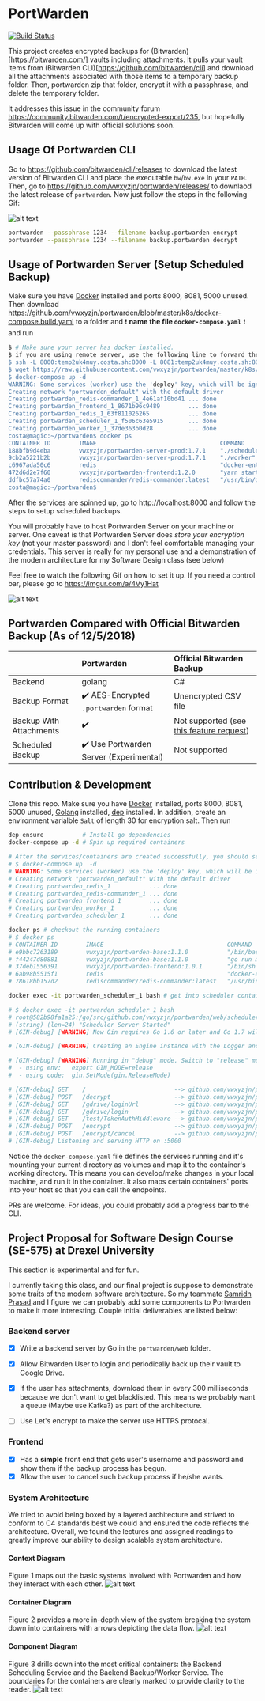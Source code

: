 # PortWarden


[![Build Status](https://dev.costa.sh/api/badges/vwxyzjn/portwarden/status.svg)](https://dev.costa.sh/vwxyzjn/portwarden)


This project creates encrypted backups for (Bitwarden)[https://bitwarden.com/] vaults including attachments. It pulls your vault items from (Bitwarden CLI)[https://github.com/bitwarden/cli] and download all the attachments associated with those items to a temporary backup folder. Then, portwarden zip that folder, encrypt it with a passphrase, and delete the temporary folder. 


It addresses this issue in the community forum https://community.bitwarden.com/t/encrypted-export/235, but hopefully Bitwarden will come up with official solutions soon.

## Usage Of Portwarden CLI

Go to https://github.com/bitwarden/cli/releases to download the latest version of Bitwarden CLI and place the executable `bw`/`bw.exe` in your `PATH`. Then, go to https://github.com/vwxyzjn/portwarden/releases/ to downlaod the latest release of `portwarden`. Now just follow the steps in the following Gif:

![alt text](./portwarden_cli_demo.gif "Portwarden CLI Demo")

```bash
portwarden --passphrase 1234 --filename backup.portwarden encrypt
portwarden --passphrase 1234 --filename backup.portwarden decrypt
```

## Usage of Portwarden Server (Setup Scheduled Backup)

Make sure you have [Docker](https://docs.docker.com/install/) installed and ports 8000, 8081, 5000 unused. Then download https://github.com/vwxyzjn/portwarden/blob/master/k8s/docker-compose.build.yaml to a folder and ❗ **name the file `docker-compose.yaml`** ❗  and run

```bash
$ # Make sure your server has docker installed.
$ if you are using remote server, use the following line to forward the server's host to your local machine
$ ssh -L 8000:temp2uk4muy.costa.sh:8000 -L 8081:temp2uk4muy.costa.sh:8081 -L 5000:temp2uk4muy.costa.sh:5000 costa@temp2uk4muy.costa.sh
$ wget https://raw.githubusercontent.com/vwxyzjn/portwarden/master/k8s/docker-compose.build.yaml -O docker-compose.yaml
$ docker-compose up -d
WARNING: Some services (worker) use the 'deploy' key, which will be ignored. Compose does not support 'deploy' configuration - use `docker stack deploy` to deploy to a swarm.
Creating network "portwarden_default" with the default driver
Creating portwarden_redis-commander_1_4e61af10bd41 ... done
Creating portwarden_frontend_1_8671b96c9489        ... done
Creating portwarden_redis_1_63f811026265           ... done
Creating portwarden_scheduler_1_f506c63e5915       ... done
Creating portwarden_worker_1_37de363b0d28          ... done
costa@magic:~/portwarden$ docker ps
CONTAINER ID        IMAGE                                   COMMAND                  CREATED             STATUS              PORTS                    NAMES
188bfb9d4eba        vwxyzjn/portwarden-server-prod:1.7.1    "./scheduler"            11 seconds ago      Up 8 seconds        0.0.0.0:5000->5000/tcp   portwarden_scheduler_1_127af4e9821a
9cb2a5221b2b        vwxyzjn/portwarden-server-prod:1.7.1    "./worker"               11 seconds ago      Up 9 seconds        5000/tcp                 portwarden_worker_1_1a0247e3be8f
c6967ada50c6        redis                                   "docker-entrypoint..."   13 seconds ago      Up 11 seconds       6379/tcp                 portwarden_redis_1_14ee2e0a7e97
472d6d2e7f60        vwxyzjn/portwarden-frontend:1.2.0       "yarn start"             13 seconds ago      Up 11 seconds       0.0.0.0:8000->8000/tcp   portwarden_frontend_1_55788d316890
ddfbc57a74a0        rediscommander/redis-commander:latest   "/usr/bin/dumb-ini..."   13 seconds ago      Up 11 seconds       0.0.0.0:8081->8081/tcp   portwarden_redis-commander_1_1a656d418a10
costa@magic:~/portwarden$ 
```

After the services are spinned up, go to http://localhost:8000 and follow the steps to setup scheduled backups.

You will probably have to host Portwarden Server on your machine or server. One caveat is that Portwarden Server does *store your encryption key* (not your master password) and I don't feel comfortable managing your credentials. This server is really for my personal use and a demonstration of the modern architecture for my Software Design class (see below)

Feel free to watch the following Gif on how to set it up. If you need a control bar, please go to https://imgur.com/a/4Vy1Hat

![alt text](./portwarden_server_demo.gif "Portwarden Server Demo")

## Portwarden Compared with Official Bitwarden Backup (As of 12/5/2018)
||Portwarden|Official Bitwarden Backup|
|:---|:---|:---|
|Backend|golang|C#|
|Backup Format|:heavy_check_mark: AES-Encrypted `.portwarden` format| Unencrypted CSV file|
|Backup With Attachments|:heavy_check_mark:|Not supported (see [this feature request](https://community.bitwarden.com/t/allow-attachments-to-be-exported-when-using-export-data))
|Scheduled Backup|:heavy_check_mark: Use Portwarden Server (Experimental)|Not supported|

## Contribution & Development

Clone this repo. Make sure you have [Docker](https://docs.docker.com/install/) installed, ports 8000, 8081, 5000 unused, [Golang](https://golang.org/) installed, [dep](https://golang.github.io/dep/) installed. In addition, create an environment varialble `Salt` of length 30 for encryption salt. Then run 

```bash
dep ensure           # Install go dependencies
docker-compose up -d # Spin up required containers

# After the services/containers are created successfully, you should see
# $ docker-compose up  -d
# WARNING: Some services (worker) use the 'deploy' key, which will be ignored. Compose does not support 'deploy' configuration - use `docker stack deploy` to deploy to a swarm.
# Creating network "portwarden_default" with the default driver
# Creating portwarden_redis_1           ... done
# Creating portwarden_redis-commander_1 ... done
# Creating portwarden_frontend_1        ... done
# Creating portwarden_worker_1          ... done
# Creating portwarden_scheduler_1       ... done

docker ps # checkout the running containers
# $ docker ps
# CONTAINER ID        IMAGE                                   COMMAND                  CREATED             STATUS              PORTS                    NAMES
# e9bbc7263189        vwxyzjn/portwarden-base:1.1.0           "/bin/bash"              15 seconds ago      Up 12 seconds       0.0.0.0:5000->5000/tcp   portwarden_scheduler_1
# f44247d80881        vwxyzjn/portwarden-base:1.1.0           "go run main.go"         15 seconds ago      Up 12 seconds       5000/tcp                 portwarden_worker_1
# 37deb1556391        vwxyzjn/portwarden-frontend:1.0.1       "/bin/sh -c 'npm run…"   17 seconds ago      Up 14 seconds       0.0.0.0:8000->8000/tcp   portwarden_frontend_1
# 6ab98b5515f1        redis                                   "docker-entrypoint.s…"   17 seconds ago      Up 14 seconds       0.0.0.0:6379->6379/tcp   portwarden_redis_1
# 78618bb157d2        rediscommander/redis-commander:latest   "/usr/bin/dumb-init …"   17 seconds ago      Up 14 seconds       0.0.0.0:8081->8081/tcp   portwarden_redis-commander_1

docker exec -it portwarden_scheduler_1 bash # get into scheduler container and do whatever you want.

# $ docker exec -it portwarden_scheduler_1 bash
# root@582b98fa1a25:/go/src/github.com/vwxyzjn/portwarden/web/scheduler# go run main.go
# (string) (len=24) "Scheduler Server Started"
# [GIN-debug] [WARNING] Now Gin requires Go 1.6 or later and Go 1.7 will be required soon.

# [GIN-debug] [WARNING] Creating an Engine instance with the Logger and Recovery middleware already attached.

# [GIN-debug] [WARNING] Running in "debug" mode. Switch to "release" mode in production.
#  - using env:   export GIN_MODE=release
#  - using code:  gin.SetMode(gin.ReleaseMode)

# [GIN-debug] GET    /                         --> github.com/vwxyzjn/portwarden/web/scheduler/server.(*PortwardenServer).Run.func1 (4 handlers)
# [GIN-debug] POST   /decrypt                  --> github.com/vwxyzjn/portwarden/web/scheduler/server.DecryptBackupHandler (4 handlers)
# [GIN-debug] GET    /gdrive/loginUrl          --> github.com/vwxyzjn/portwarden/web/scheduler/server.(*PortwardenServer).GetGoogleDriveLoginURLHandler-fm (4 handlers)
# [GIN-debug] GET    /gdrive/login             --> github.com/vwxyzjn/portwarden/web/scheduler/server.(*PortwardenServer).GetGoogleDriveLoginHandler-fm (4 handlers)
# [GIN-debug] GET    /test/TokenAuthMiddleware --> github.com/vwxyzjn/portwarden/web/scheduler/server.(*PortwardenServer).Run.func2 (5 handlers)
# [GIN-debug] POST   /encrypt                  --> github.com/vwxyzjn/portwarden/web/scheduler/server.EncryptBackupHandler (5 handlers)
# [GIN-debug] POST   /encrypt/cancel           --> github.com/vwxyzjn/portwarden/web/scheduler/server.CancelEncryptBackupHandler (5 handlers)
# [GIN-debug] Listening and serving HTTP on :5000
```

Notice the `docker-compose.yaml` file defines the services running and it's mounting your current directory as volumes and map it to the container's working directory. This means you can develop/make changes in your local machine, and run it in the container. It also maps certain containers' ports into your host so that you can call the endpoints.


PRs are welcome. For ideas, you could probably add a progress bar to the CLI. 

## Project Proposal for Software Design Course (SE-575) at Drexel University

This section is experimental and for fun.

I currently taking this class, and our final project is suppose to demonstrate some traits of the modern software architecture. So my teammate [Samridh Prasad](https://github.com/samridhprasad) and I figure we can probably add some components to Portwarden to make it more interesting. Couple initial deliverables are listed below:

### Backend server
- [x] Write a backend server by Go in the `portwarden/web` folder.
- [x] Allow Bitwarden User to login and periodically back up their vault to Google Drive.
- [x] If the user has attachments, download them in every 300 milliseconds because we don't want to get blacklisted. This means we probably want a queue (Maybe use Kafka?) as part of the architecture.
- [ ] Use Let's encrypt to make the server use HTTPS protocal.


### Frontend 
- [x] Has a **simple** front end that gets user's username and password and show them if the backup process has begun.
- [x] Allow the user to cancel such backup process if he/she wants. 

### System Architecture
We tried to avoid being boxed by a layered architecture and strived to conform to C4 standards best we could and ensured the code reflects the architecture. Overall, we found the lectures and assigned readings to greatly improve our ability to design scalable system architecture.
#### Context Diagram
Figure 1 maps out the basic systems involved with Portwarden and how they interact with each other.
![alt text](./web/diagrams/context.png "Logo Title Text 1")
#### Container Diagram
Figure 2 provides a more in-depth view of the system breaking the system down into containers with arrows depicting the data flow.
![alt text](./web/diagrams/container.png "Logo Title Text 2")
#### Component Diagram
Figure 3 drills down into the most critical containers: the Backend Scheduling Service and the Backend Backup/Worker Service. The boundaries for the containers are clearly marked to provide clarity to the reader. 
![alt text](./web/diagrams/component.png "Logo Title Text 3")

